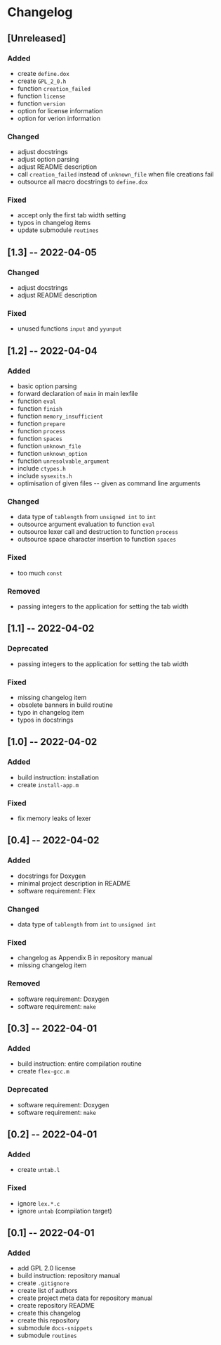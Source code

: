 <!------------------------------------------------------------------------------
--
-- Copyright (C) 2022 Kevin Matthes
--
-- This program is free software; you can redistribute it and/or modify
-- it under the terms of the GNU General Public License as published by
-- the Free Software Foundation; either version 2 of the License, or
-- (at your option) any later version.
--
-- This program is distributed in the hope that it will be useful,
-- but WITHOUT ANY WARRANTY; without even the implied warranty of
-- MERCHANTABILITY or FITNESS FOR A PARTICULAR PURPOSE.  See the
-- GNU General Public License for more details.
--
-- You should have received a copy of the GNU General Public License along
-- with this program; if not, write to the Free Software Foundation, Inc.,
-- 51 Franklin Street, Fifth Floor, Boston, MA 02110-1301 USA.
--
----
--
--  FILE
--      CHANGELOG.md
--
--  BRIEF
--      The development history of this project.
--
--  AUTHOR
--      Kevin Matthes
--
--  COPYRIGHT
--      (C) 2022 Kevin Matthes.
--      This file is licensed GPL 2 as of June 1991.
--
--  DATE
--      2022
--
--  NOTE
--      See `LICENSE' for full license.
--      See `README.md' for project details.
--
------------------------------------------------------------------------------->

# Changelog

## [Unreleased]

### Added

* create `define.dox`
* create `GPL_2_0.h`
* function `creation_failed`
* function `license`
* function `version`
* option for license information
* option for verion information

### Changed

* adjust docstrings
* adjust option parsing
* adjust README description
* call `creation_failed` instead of `unknown_file` when file creations fail
* outsource all macro docstrings to `define.dox`

### Fixed

* accept only the first tab width setting
* typos in changelog items
* update submodule `routines`

## [1.3] -- 2022-04-05

### Changed

* adjust docstrings
* adjust README description

### Fixed

* unused functions `input` and `yyunput`

## [1.2] -- 2022-04-04

### Added

* basic option parsing
* forward declaration of `main` in main lexfile
* function `eval`
* function `finish`
* function `memory_insufficient`
* function `prepare`
* function `process`
* function `spaces`
* function `unknown_file`
* function `unknown_option`
* function `unresolvable_argument`
* include `ctypes.h`
* include `sysexits.h`
* optimisation of given files -- given as command line arguments

### Changed

* data type of `tablength` from `unsigned int` to `int`
* outsource argument evaluation to function `eval`
* outsource lexer call and destruction to function `process`
* outsource space character insertion to function `spaces`

### Fixed

* too much `const`

### Removed

* passing integers to the application for setting the tab width

## [1.1] -- 2022-04-02

### Deprecated

* passing integers to the application for setting the tab width

### Fixed

* missing changelog item
* obsolete banners in build routine
* typo in changelog item
* typos in docstrings

## [1.0] -- 2022-04-02

### Added

* build instruction:  installation
* create `install-app.m`

### Fixed

* fix memory leaks of lexer

## [0.4] -- 2022-04-02

### Added

* docstrings for Doxygen
* minimal project description in README
* software requirement:  Flex

### Changed

* data type of `tablength` from `int` to `unsigned int`

### Fixed

* changelog as Appendix B in repository manual
* missing changelog item

### Removed

* software requirement:  Doxygen
* software requirement:  `make`

## [0.3] -- 2022-04-01

### Added

* build instruction:  entire compilation routine
* create `flex-gcc.m`

### Deprecated

* software requirement:  Doxygen
* software requirement:  `make`

## [0.2] -- 2022-04-01

### Added

* create `untab.l`

### Fixed

* ignore `lex.*.c`
* ignore `untab` (compilation target)

## [0.1] -- 2022-04-01

### Added

* add GPL 2.0 license
* build instruction:  repository manual
* create `.gitignore`
* create list of authors
* create project meta data for repository manual
* create repository README
* create this changelog
* create this repository
* submodule `docs-snippets`
* submodule `routines`

<!----------------------------------------------------------------------------->
